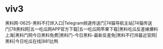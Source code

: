 # viv3
黑料网-0625-黑料不打烊入口|Telegram频道传送门|74猫导航主站|74猫传送门|78黑料网|五一吃瓜网APP官方下载|五一吃瓜网苹果下载|黑料吃瓜反差婊爆料上海|黑料门网今日黑料免费|黑料门-今日黑料-最新反差免|黑料不打烊最近官网|黑料|今日吃瓜在线|881比鸭
